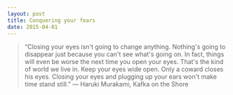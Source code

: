 ```yaml
---
layout: post
title: Conquering your fears 
date: 2015-04-01
---
```


 

> “Closing your eyes isn't going to change anything. Nothing's going to disappear just because you can't see what's going on. In fact, things will even be worse the next time you open your eyes. That's the kind of world we live in. Keep your eyes wide open. Only a coward closes his eyes. Closing your eyes and plugging up your ears won't make time stand still.”
> ― Haruki Murakami, Kafka on the Shore
